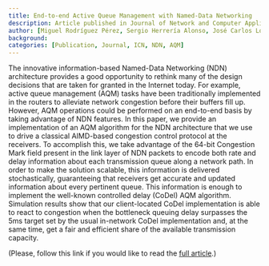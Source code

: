 ```yaml
---
title: End-to-end Active Queue Management with Named-Data Networking
description: Article published in Journal of Network and Computer Applications
author: [Miguel Rodríguez Pérez, Sergio Herrería Alonso, José Carlos López Ardao, Raúl F. Rodríguez Rubio]
background:
categories: [Publication, Journal, ICN, NDN, AQM]
---
```

The innovative information-based Named-Data Networking (NDN) architecture provides a good opportunity to rethink many of the design decisions that are taken for granted in the Internet today. For example, active queue management (AQM) tasks have been traditionally implemented in the routers to alleviate network congestion before their buffers fill up. However, AQM operations could be performed on an end-to-end basis by taking advantage of NDN features. In this paper, we provide an implementation of an AQM algorithm for the NDN architecture that we use to drive a classical AIMD-based congestion control protocol at the receivers. To accomplish this, we take advantage of the 64-bit Congestion Mark field present in the link layer of NDN packets to encode both rate and delay information about each transmission queue along a network path. In order to make the solution scalable, this information is delivered stochastically, guaranteeing that receivers get accurate and updated information about every pertinent queue. This information is enough to implement the well-known controlled delay (CoDel) AQM algorithm. Simulation results show that our client-located CoDel implementation is able to react to congestion when the bottleneck queuing delay surpasses the 5ms target set by the usual in-network CoDel implementation and, at the same time, get a fair and efficient share of the available transmission capacity.

(Please, follow this link if you would like to read the [full article](https://doi.org/10.1016/j.jnca.2023.103772).) 

